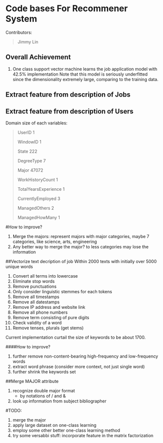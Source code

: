 Code bases For Recommener System
========================

Contributors: 

>    Jimmy Lin 
	

Overall Achievement
----------
1. One class support vector machine learns the job application model with 42.5% implementation Note that this model is seriously underfitted since the dimensionality extremely large, comparing to the training data.

Extract feature from description of Jobs
----------





Extract feature from description of Users
----------
Domain size of each variables: 
>   UserID 1
>   
>   WindowID 1
>   
>   State 222
>   
>   DegreeType 7
>   
>   Major 47072
>   
>   WorkHistoryCount 1
>   
>   TotalYearsExperience 1
>   
>   CurrentlyEmployed 3
>   
>   ManagedOthers 2
>   
>   ManagedHowMany 1

#How to improve?
1. Merge the majors: represent majors with major categories, maybe 7
   categories, like science, arts, engineering
2. Any better way to merge the major? to less categories may lose the
   information

##Vectorize text decription of job
Within 2000 texts with initially over 5000 unique words

1. Convert all terms into lowercase
2. Eliminate stop words
3. Remove punctuations
4. Only consider linguistic stemmes for each tokens
5. Remove all timestamps 
6. Remove all datestamps
8. Remove IP address and website link
9. Remove all phone numbers
10. Remove term consisting of pure digits
11. Check validity of a word
12. Remove tenses, plurals (get stems)

Current implementation curtail the size of keywords to be about 1700. 

####How to improve?
1. further remove non-content-bearing high-frequency and low-frequency words 
2. extract word phrase (consider more context, not just single word)
3. further shrink the keywords set

##Merge MAJOR attribute
1. recognize double major format
   - by notations of / and &
2. look up information from subject bibliographer

#TODO:
1. merge the major
2. apply large dataset on one-class learning
3. employ some other better one-class learning method
4. try some versabbi stuff: incorporate feature in the matrix factorization



